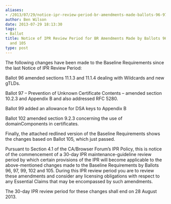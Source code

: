 ```yaml
---
aliases:
- /2013/07/29/notice-ipr-review-period-br-amendments-made-ballots-96-97-99-102-105/
author: Ben Wilson
date: 2013-07-29 18:13:30
tags:
- Ballot
title: Notice of IPR Review Period for BR Amendments Made by Ballots 96, 97, 99, 102
  and 105
type: post
---
```


The following changes have been made to the Baseline Requirements since the last Notice of IPR Review Period:

Ballot 96 amended sections 11.1.3 and 11.1.4 dealing with Wildcards and new gTLDs.

Ballot 97 – Prevention of Unknown Certificate Contents – amended section 10.2.3 and Appendix B and also addressed RFC 5280.

Ballot 99 added an allowance for DSA keys to Appendix B

Ballot 102 amended section 9.2.3 concerning the use of domainComponents in certificates.

Finally, the attached redlined version of the Baseline Requirements shows the changes based on Ballot 105, which just passed.

Pursuant to Section 4.1 of the CA/Browser Forum’s IPR Policy, this is notice of the commencement of a 30-day IPR maintenance-guideline review period by which certain provisions of the IPR will become applicable to the above-mentioned changes made to the Baseline Requirements by Ballots 96, 97, 99, 102 and 105. During this IPR review period you are to review these amendments and consider any licensing obligations with respect to any Essential Claims that may be encompassed by such amendments.

The 30-day IPR review period for these changes shall end on 28 August 2013.